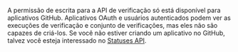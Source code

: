 A permissão de escrita para a API de verificação só está disponível para aplicativos GitHub. Aplicativos OAuth e usuários autenticados podem ver as execuções de verificação e conjunto de verificações, mas eles não são capazes de criá-los. Se você não estiver criando um aplicativo no GitHub, talvez você esteja interessado no [Statuses API](/v3/repos/statuses/).
